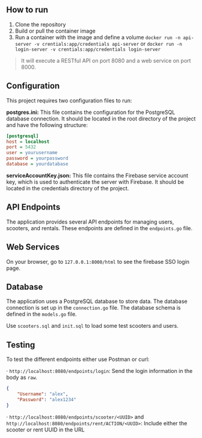 ## How to run

1. Clone the repository
1. Build or pull the container image
1. Run a container with the image and define a volume `docker run -n api-server -v crentials:app/credentials api-server` or `docker run -n login-server -v crentials:app/credentials login-server`
> It will execute a RESTful API on port 8080 and a web service on port 8000.

## Configuration
This project requires two configuration files to run:

**postgres.ini:** This file contains the configuration for the PostgreSQL database connection. It should be located in the root directory of the project and have the following structure:
```ini
[postgresql]
host = localhost
port = 5432
user = yourusername
password = yourpassword
database = yourdatabase
```
**serviceAccountKey.json:** This file contains the Firebase service account key, which is used to authenticate the server with Firebase. It should be located in the credentials directory of the project.


## API Endpoints
The application provides several API endpoints for managing users, scooters, and rentals. These endpoints are defined in the ``endpoints.go`` file.

## Web Services
On your browser, go to ``127.0.0.1:8000/html`` to see the firebase SSO login page.

## Database
The application uses a PostgreSQL database to store data. The database connection is set up in the ``connection.go`` file. The database schema is defined in the ``models.go`` file.

Use ``scooters.sql`` and ``init.sql`` to load some test scooters and users.

## Testing
To test the different endpoints either use Postman or curl:

· `http://localhost:8080/endpoints/login`: Send the login information in the body as `raw`.
```json
{
    "Username": "alex",
    "Password": "alex1234"
}
```

· `http://localhost:8080/endpoints/scooter/<UUID>` and `http://localhost:8080/endpoints/rent/ACTION/<UUID>`: Include either the scooter or rent UUID in the URL